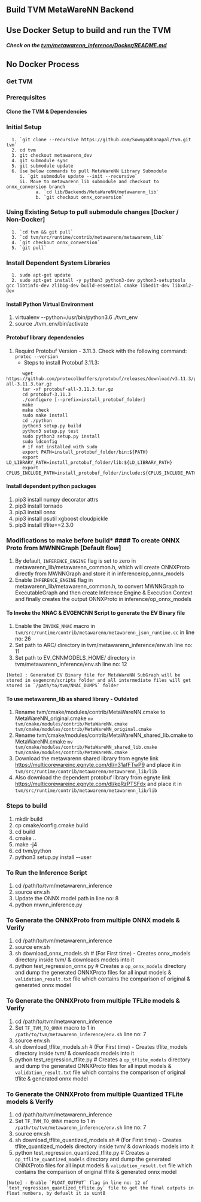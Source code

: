 ## Build TVM MetaWareNN Backend

## Use Docker Setup to build and run the TVM
##### Check on the [tvm/metawarenn_inference/Docker/README.md](https://github.com/SowmyaDhanapal/tvm/tree/metawarenn_dev/metawarenn_inference/Docker/README.md)

## No Docker Process
### Get TVM

### Prerequisites
#### Clone the TVM & Dependencies
   ### Initial Setup
      1. `git clone --recursive https://github.com/SowmyaDhanapal/tvm.git tvm`
      2. cd tvm
      3. git checkout metawarenn_dev
      4. git submodule sync
      5. git submodule update
      6. Use below commands to pull MetaWareNN Library Submodule
         i. `git submodule update --init --recursive`
         ii. Move to metawarenn_lib submodule and checkout to onnx_conversion branch
               a. `cd lib/Backends/MetaWareNN/metawarenn_lib`
               b. `git checkout onnx_conversion`
   ### Using Existing Setup to pull submodule changes [Docker / Non-Docker]
      1. `cd tvm && git pull`
      3. `cd tvm/src/runtime/contrib/metawarenn/metawarenn_lib`
      4. `git checkout onnx_conversion`
      5. `git pull`
   ### Install Dependent System Libraries
      1. sudo apt-get update
      2. sudo apt-get install -y python3 python3-dev python3-setuptools gcc libtinfo-dev zlib1g-dev build-essential cmake libedit-dev libxml2-dev
#### Install Python Virtual Environment
   1. virtualenv --python=/usr/bin/python3.6 ./tvm_env
   2. source ./tvm_env/bin/activate

#### Protobuf library dependencies
   1. Requird Protobuf Version - 3.11.3. Check with the following command:
      `protoc --version`
      + Steps to install Protobuf 3.11.3:
```
      wget https://github.com/protocolbuffers/protobuf/releases/download/v3.11.3/protobuf-all-3.11.3.tar.gz
      tar -xf protobuf-all-3.11.3.tar.gz
      cd protobuf-3.11.3
      ./configure [--prefix=install_protobuf_folder]
      make
      make check
      sudo make install
      cd ./python
      python3 setup.py build
      python3 setup.py test
      sudo python3 setup.py install
      sudo ldconfig
      # if not installed with sudo
      export PATH=install_protobuf_folder/bin:${PATH}
      export LD_LIBRARY_PATH=install_protobuf_folder/lib:${LD_LIBRARY_PATH}
      export CPLUS_INCLUDE_PATH=install_protobuf_folder/include:${CPLUS_INCLUDE_PATH}
```

#### Install dependent python packages
   1. pip3 install numpy decorator attrs
   2. pip3 install tornado
   3. pip3 install onnx
   4. pip3 install psutil xgboost cloudpickle
   5. pip3 install tflite==2.3.0

### Modifications to make before build* #### To create ONNX Proto from MWNNGraph [Default flow]
   1. By default, `INFERENCE_ENGINE` flag is set to zero in metawarenn_lib/metawarenn_common.h, which will create ONNXProto directly from MWNNGraph and store it in inference/op_onnx_models
   2. Enable `INFERENCE_ENGINE` flag in metawarenn_lib/metawarenn_common.h, to convert MWNNGraph to ExecutableGraph and then create Inference Engine & Execution Context and finally creates the output ONNXProto in inference/op_onnx_models

#### To Invoke the NNAC & EVGENCNN Script to generate the EV Binary file
   1. Enable the `INVOKE_NNAC` macro in `tvm/src/runtime/contrib/metawarenn/metawarenn_json_runtime.cc` in line no: 26
   2. Set path to ARC/ directory in tvm/metawarenn_inference/env.sh line no: 11
   3. Set path to EV_CNNMODELS_HOME/ directory in tvm/metawarenn_inference/env.sh line no: 12
   ```
   [Note] : Generated EV Binary file for MetaWareNN SubGraph will be stored in evgencnn/scripts folder and all intermediate files will get stored in `/path/to/tvm/NNAC_DUMPS` folder
   ```
#### To use metawarenn_lib as shared library - Outdated
   1. Rename tvm/cmake/modules/contrib/MetaWareNN.cmake to MetaWareNN_original.cmake
      `mv tvm/cmake/modules/contrib/MetaWareNN.cmake tvm/cmake/modules/contrib/MetaWareNN_original.cmake`
   2. Rename tvm/cmake/modules/contrib/MetaWareNN_shared_lib.cmake to MetaWareNN.cmake
      `mv tvm/cmake/modules/contrib/MetaWareNN_shared_lib.cmake tvm/cmake/modules/contrib/MetaWareNN.cmake`
   3. Download the metawarenn shared library from egnyte link https://multicorewareinc.egnyte.com/dl/n31afFTwP9 and place it in `tvm/src/runtime/contrib/metawarenn/metawarenn_lib/lib`
   4. Also download the dependent protobuf library from egnyte link https://multicorewareinc.egnyte.com/dl/kpRzPTSFdx and place it in `tvm/src/runtime/contrib/metawarenn/metawarenn_lib/lib`

### Steps to build
   1. mkdir build
   2. cp cmake/config.cmake build
   3. cd build
   4. cmake ..
   5. make -j4
   6. cd tvm/python
   7. python3 setup.py install --user

### To Run the Inference Script
   1. cd /path/to/tvm/metawarenn_inference
   2. source env.sh
   3. Update the ONNX model path in line no: 8
   4. python mwnn_inference.py

### To Generate the ONNXProto from multiple ONNX models & Verify
   1. cd /path/to/tvm/metawarenn_inference
   2. source env.sh
   3. sh download_onnx_models.sh # (For First time) - Creates onnx_models directory inside tvm/ & downloads models into it
   4. python test_regression_onnx.py # Creates a `op_onnx_models` directory and dump the generated ONNXProto files for all input models & `validation_result.txt` file which contains the comparison of original & generated onnx model

### To Generate the ONNXProto from multiple TFLite models & Verify
   1. cd /path/to/tvm/metawarenn_inference
   2. Set `TF_TVM_TO_ONNX` macro to 1 in `/path/to/tvm/metawarenn_inference/env.sh` line no: 7
   3. source env.sh
   4. sh download_tflite_models.sh # (For First time) - Creates tflite_models directory inside tvm/ & downloads models into it
   5. python test_regression_tflite.py # Creates a `op_tflite_models` directory and dump the generated ONNXProto files for all input models & `validation_result.txt` file which contains the comparison of original tflite & generated onnx model

### To Generate the ONNXProto from multiple Quantized TFLite models & Verify
   1. cd /path/to/tvm/metawarenn_inference
   2. Set `TF_TVM_TO_ONNX` macro to 1 in `/path/to/tvm/metawarenn_inference/env.sh` line no: 7
   3. source env.sh
   4. sh download_tflite_quantized_models.sh # (For First time) - Creates tflite_quantized_models directory inside tvm/ & downloads models into it
   5. python test_regression_quantized_tflite.py # Creates a `op_tflite_quantized_models` directory and dump the generated ONNXProto files for all input models & `validation_result.txt` file which contains the comparison of original tflite & generated onnx model
```
[Note] - Enable `FLOAT_OUTPUT` flag in line no: 12 of `test_regression_quantized_tflite.py` file to get the final outputs in float numbers, by defualt it is uint8
```
